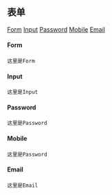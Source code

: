 ## 表单

[Form](#form)
[Input](#input)
[Password](#password)
[Mobile](#mobile)
[Email](#email)

#### Form

```
这里是Form
```

#### Input

```
这里是Input
```

#### <a id="password">Password</a>

```
这里是Password
```

#### <a id="mobile">Mobile</a>

```
这里是Password
```


#### <a id="email">Email</a>

```
这里是Email
```
